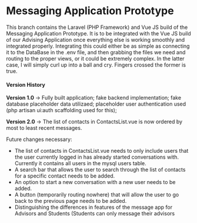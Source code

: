 <h1>Messaging Application Prototype</h1>

<p>This branch contains the Laravel (PHP Framework) and Vue JS build of the Messaging Application Prototype. It is to be integrated with the Vue JS build of our Advising Application once everything else is working smoothly and integrated properly. Integrating this could either be as simple as connecting it to the DataBase in the .env file, and then grabbing the files we need and routing to the proper views, or it could be extremely complex. In the latter case, I will simply curl up into a ball and cry. Fingers crossed the former is true.</p>

<h4>Version History</h4>
<p><b>Version 1.0</b> -> Fully built application; fake backend implementation; fake database placeholder data utilizaed; placeholder user authentication used (php artisan ui:auth scaffolding used for this);</p>
<p><b>Version 2.0</b> -> The list of contacts in ContactsList.vue is now ordered by most to least recent messages.</p>

<p>Future changes necessary:<p>
<ul>
<!--     <li>The list of contacts in ContactsList.vue needs to be ordered by most to least recent messages. Currently it is ordered by most to least unread messages.</li> -->
    <li>The list of contacts in ContactsList.vue needs to only include users that the user currently logged in has already started conversations with. Currently it contains all users in the mysql users table.</li>
    <li>A search bar that allows the user to search through the list of contacts for a specific contact needs to be added.</li>
    <li>An option to start a new conversation with a new user needs to be added.</li>
    <li>A button (temporarily routing nowhere) that will allow the user to go back to the previous page needs to be added.</li>
    <li>Distinguishing the differences in features of the message app for Advisors and Students (Students can only message their advisors</li>
</ul>
